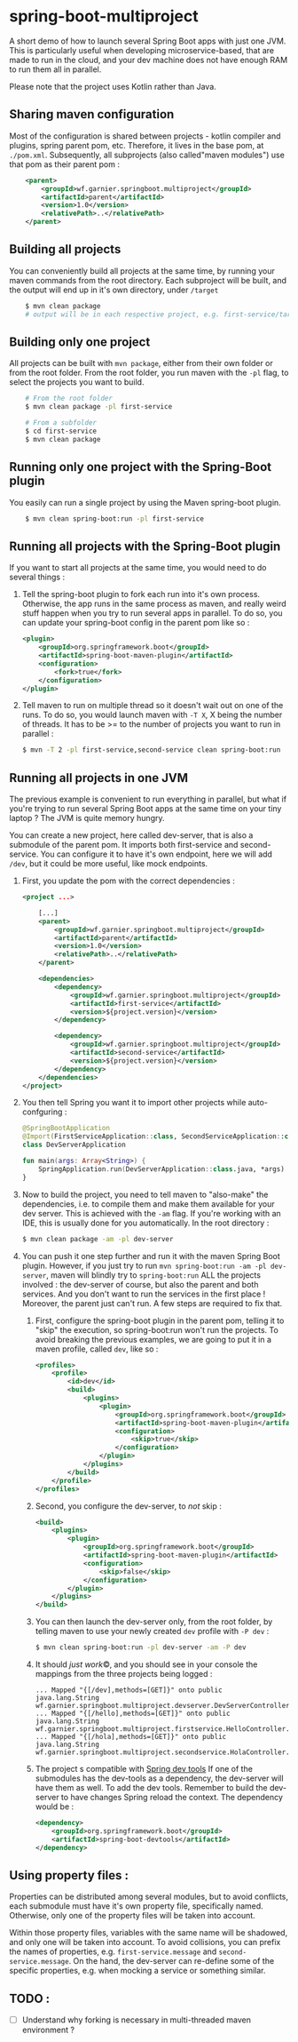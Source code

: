 # spring-boot-multiproject
A short demo of how to launch several Spring Boot apps with just one JVM. This is
particularly useful when developing microservice-based, that are made to run in the
cloud, and your dev machine does not have enough RAM to run them all in parallel.

Please note that the project uses Kotlin rather than Java.

## Sharing maven configuration
Most of the configuration is shared between projects - kotlin compiler and plugins,
spring parent pom, etc. Therefore, it lives in the base pom, at `./pom.xml`.
Subsequently, all subprojects (also called"maven modules") use that pom as their
parent pom :

```xml
    <parent>
        <groupId>wf.garnier.springboot.multiproject</groupId>
        <artifactId>parent</artifactId>
        <version>1.0</version>
        <relativePath>..</relativePath>
    </parent>
```

## Building all projects
You can conveniently build all projects at the same time, by running your maven
commands from the root directory. Each subproject will be built, and the output will
end up in it's own directory, under `/target`

```bash
    $ mvn clean package
    # output will be in each respective project, e.g. first-service/target/first-service-1.0.jar
```


## Building only one project
All projects can be built with `mvn package`, either from their own folder or from
the root folder. From the root folder, you run maven with the `-pl` flag, to select
the projects you want to build.

```bash
    # From the root folder
    $ mvn clean package -pl first-service

    # From a subfolder
    $ cd first-service
    $ mvn clean package
```

## Running only one project with the Spring-Boot plugin
You easily can run a single project by using the Maven spring-boot plugin.
```bash
    $ mvn clean spring-boot:run -pl first-service
```

## Running all projects with the Spring-Boot plugin
If you want to start all projects at the same time, you would need to do several
things :
1. Tell the spring-boot plugin to fork each run into it's own process. Otherwise,
the app runs in the same process as maven, and really weird stuff happen when
you try to run several apps in parallel. To do so, you can update your spring-boot
config in the parent pom like so :

    ```xml
    <plugin>
        <groupId>org.springframework.boot</groupId>
        <artifactId>spring-boot-maven-plugin</artifactId>
        <configuration>
            <fork>true</fork>
        </configuration>
    </plugin>
    ```

2. Tell maven to run on multiple thread so it doesn't wait out on one of the runs.
To do so, you would launch maven with `-T X`, X being the number of threads. It has
to be >= to the number of projects you want to run in parallel :

    ```bash
    $ mvn -T 2 -pl first-service,second-service clean spring-boot:run
    ```

## Running all projects in one JVM
The previous example is convenient to run everything in parallel, but what if you're
trying to run several Spring Boot apps at the same time on your tiny laptop ? The
JVM is quite memory hungry.

You can create a new project, here called dev-server, that is also a submodule of the
parent pom. It imports both first-service and second-service. You can configure it to
have it's own endpoint, here we will add `/dev`, but it could be more useful, like
mock endpoints.

1. First, you update the pom with the correct dependencies :

    ```xml
    <project ...>

        [...]
        <parent>
            <groupId>wf.garnier.springboot.multiproject</groupId>
            <artifactId>parent</artifactId>
            <version>1.0</version>
            <relativePath>..</relativePath>
        </parent>

        <dependencies>
            <dependency>
                <groupId>wf.garnier.springboot.multiproject</groupId>
                <artifactId>first-service</artifactId>
                <version>${project.version}</version>
            </dependency>

            <dependency>
                <groupId>wf.garnier.springboot.multiproject</groupId>
                <artifactId>second-service</artifactId>
                <version>${project.version}</version>
            </dependency>
        </dependencies>
    </project>
    ```

2. You then tell Spring you want it to import other projects while auto-confguring :

    ```kotlin
    @SpringBootApplication
    @Import(FirstServiceApplication::class, SecondServiceApplication::class)
    class DevServerApplication
 
    fun main(args: Array<String>) {
        SpringApplication.run(DevServerApplication::class.java, *args)
    }
    ```

3. Now to build the project, you need to tell maven to "also-make" the dependencies,
i.e. to compile them and make them available for your dev server. This is achieved
with the `-am` flag. If you're working with an IDE, this is usually done for you
automatically. In the root directory :

    ```bash
    $ mvn clean package -am -pl dev-server
    ```

4. You can push it one step further and run it with the maven Spring Boot plugin.
However, if you just try to run `mvn spring-boot:run -am -pl dev-server`, maven
will blindly try to `spring-boot:run` ALL the projects involved : the dev-server
of course, but also the parent and both services. And you don't want to run the
services in the first place ! Moreover, the parent just can't run. A few steps
are required to fix that.
    1. First, configure the spring-boot plugin in the parent pom, telling it to
    "skip" the execution, so spring-boot:run won't run the projects. To avoid
    breaking the previous examples, we are going to put it in a maven profile,
    called `dev`, like so :
 
        ```xml
        <profiles>
            <profile>
                <id>dev</id>
                <build>
                    <plugins>
                        <plugin>
                            <groupId>org.springframework.boot</groupId>
                            <artifactId>spring-boot-maven-plugin</artifactId>
                            <configuration>
                                <skip>true</skip>
                            </configuration>
                        </plugin>
                    </plugins>
                </build>
            </profile>
        </profiles>
        ```

    2. Second, you configure the dev-server, to *not* skip :

        ```xml
        <build>
            <plugins>
                <plugin>
                    <groupId>org.springframework.boot</groupId>
                    <artifactId>spring-boot-maven-plugin</artifactId>
                    <configuration>
                        <skip>false</skip>
                    </configuration>
                </plugin>
            </plugins>
        </build>
        ```

    3. You can then launch the dev-server only, from the root folder, by telling
    maven to use your newly created `dev` profile with `-P dev` :

        ```bash
        $ mvn clean spring-boot:run -pl dev-server -am -P dev
        ```

    4. It should *just work*©, and you should see in your console the mappings from
    the three projects being logged :

        ```
        ... Mapped "{[/dev],methods=[GET]}" onto public java.lang.String wf.garnier.springboot.multiproject.devserver.DevServerController.hi()
        ... Mapped "{[/hello],methods=[GET]}" onto public java.lang.String wf.garnier.springboot.multiproject.firstservice.HelloController.greet()
        ... Mapped "{[/hola],methods=[GET]}" onto public java.lang.String wf.garnier.springboot.multiproject.secondservice.HolaController.greet()

        ```

    5. The project s compatible with [Spring dev tools](https://docs.spring.io/spring-boot/docs/current/reference/html/using-boot-devtools.html) 
    If one of the submodules has the dev-tools as a dependency, the dev-server will
    have them as well. To add the dev tools. Remember to build the dev-server to
    have changes Spring reload the context. The dependency would be :

        ```xml
        <dependency>
            <groupId>org.springframework.boot</groupId>
            <artifactId>spring-boot-devtools</artifactId>
        </dependency>
        ```

## Using property files :
Properties can be distributed among several modules, but to avoid conflicts, each
submodule must have it's own property file, specifically named. Otherwise, only one
of the property files will be taken into account.

Within those property files, variables with the same name will be shadowed, and
only one will be taken into account. To avoid collisions, you can prefix the names
of properties, e.g. `first-service.message` and `second-service.message`. On the
hand, the dev-server can re-define some of the specific properties, e.g. when mocking
a service or something similar.


## TODO :
- [ ] Understand why forking is necessary in multi-threaded maven environment ?
